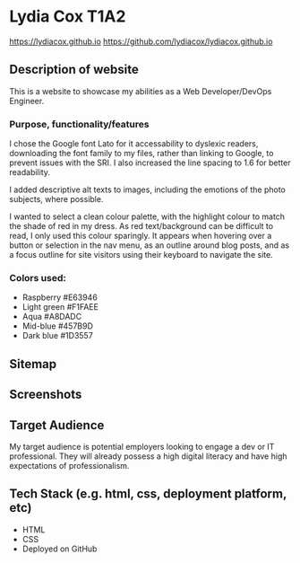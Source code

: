 # Lydia Cox T1A2

https://lydiacox.github.io
https://github.com/lydiacox/lydiacox.github.io

## Description of website
This is a website to showcase my abilities as a Web Developer/DevOps Engineer.

### Purpose, functionality/features
I chose the Google font Lato for it accessability to dyslexic readers, downloading the font family to my files, rather than linking to Google, to prevent issues with the SRI. I also increased the line spacing to 1.6 for better readability.

I added descriptive alt texts to images, including the emotions of the photo subjects, where possible.

I wanted to select a clean colour palette, with the highlight colour to match the shade of red in my dress. As red text/background can be difficult to read, I only used this colour sparingly. It appears when hovering over a button or selection in the nav menu, as an outline around blog posts, and as a focus outline for site visitors using their keyboard to navigate the site.

### Colors used:
* Raspberry #E63946
* Light green #F1FAEE
* Aqua #A8DADC
* Mid-blue #457B9D
* Dark blue #1D3557

## Sitemap

## Screenshots

## Target Audience 
My target audience is potential employers looking to engage a dev or IT professional. They will already possess a high digital literacy and have high expectations of professionalism.
## Tech Stack (e.g. html, css, deployment platform, etc)
* HTML
* CSS
* Deployed on GitHub